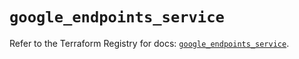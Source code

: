 # `google_endpoints_service`

Refer to the Terraform Registry for docs: [`google_endpoints_service`](https://registry.terraform.io/providers/hashicorp/google/6.19.0/docs/resources/endpoints_service).

